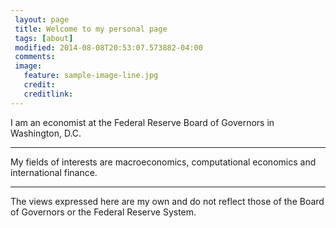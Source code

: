 ```yaml
---
 layout: page
 title: Welcome to my personal page
 tags: [about]
 modified: 2014-08-08T20:53:07.573882-04:00
 comments: 
 image:
   feature: sample-image-line.jpg
   credit: 
   creditlink: 
---
```

I am an economist at the Federal Reserve Board of Governors in Washington, D.C.

---
My fields of interests are macroeconomics, computational economics and international finance.

---

The views expressed here are my own and do not reflect those of the Board of Governors or the Federal Reserve System.
 
<!--## Minimal Mistakes is all about:
 * Responsive templates. Looking good on mobile, tablet, and desktop.
 * Gracefully degrading in older browsers. Compatible with Internet Explorer 8+ and all modern browsers.
 * Minimal embellishments -- content first.
 * Optional large feature images for posts and pages.
 * Simple and clear permalink structure.
 * [Custom 404 page](http://mmistakes.github.io/minimal-mistakes/404.html) to get you started.
 * Support for Disqus Comments
<a markdown="0" href="{{ site.url }}/theme-setup" class="btn">Install Minimal Mistakes Theme</a> -->
